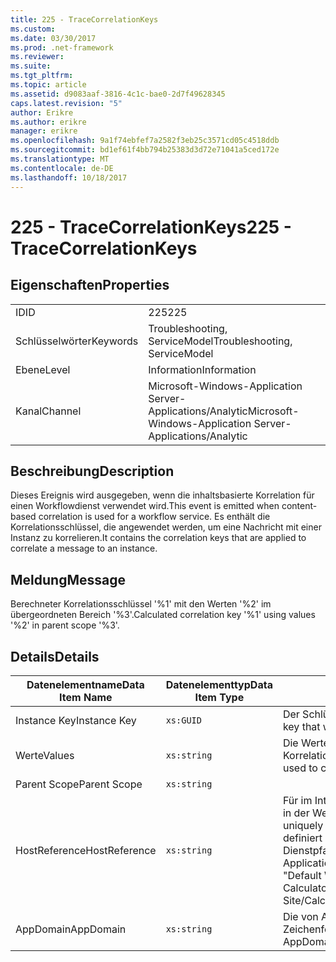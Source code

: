 ```yaml
---
title: 225 - TraceCorrelationKeys
ms.custom: 
ms.date: 03/30/2017
ms.prod: .net-framework
ms.reviewer: 
ms.suite: 
ms.tgt_pltfrm: 
ms.topic: article
ms.assetid: d9083aaf-3816-4c1c-bae0-2d7f49628345
caps.latest.revision: "5"
author: Erikre
ms.author: erikre
manager: erikre
ms.openlocfilehash: 9a1f74ebfef7a2582f3eb25c3571cd05c4518ddb
ms.sourcegitcommit: bd1ef61f4bb794b25383d3d72e71041a5ced172e
ms.translationtype: MT
ms.contentlocale: de-DE
ms.lasthandoff: 10/18/2017
---
```

# <a name="225---tracecorrelationkeys"></a><span data-ttu-id="9749a-102">225 - TraceCorrelationKeys</span><span class="sxs-lookup"><span data-stu-id="9749a-102">225 - TraceCorrelationKeys</span></span>
## <a name="properties"></a><span data-ttu-id="9749a-103">Eigenschaften</span><span class="sxs-lookup"><span data-stu-id="9749a-103">Properties</span></span>  
  
|||  
|-|-|  
|<span data-ttu-id="9749a-104">ID</span><span class="sxs-lookup"><span data-stu-id="9749a-104">ID</span></span>|<span data-ttu-id="9749a-105">225</span><span class="sxs-lookup"><span data-stu-id="9749a-105">225</span></span>|  
|<span data-ttu-id="9749a-106">Schlüsselwörter</span><span class="sxs-lookup"><span data-stu-id="9749a-106">Keywords</span></span>|<span data-ttu-id="9749a-107">Troubleshooting, ServiceModel</span><span class="sxs-lookup"><span data-stu-id="9749a-107">Troubleshooting, ServiceModel</span></span>|  
|<span data-ttu-id="9749a-108">Ebene</span><span class="sxs-lookup"><span data-stu-id="9749a-108">Level</span></span>|<span data-ttu-id="9749a-109">Information</span><span class="sxs-lookup"><span data-stu-id="9749a-109">Information</span></span>|  
|<span data-ttu-id="9749a-110">Kanal</span><span class="sxs-lookup"><span data-stu-id="9749a-110">Channel</span></span>|<span data-ttu-id="9749a-111">Microsoft-Windows-Application Server-Applications/Analytic</span><span class="sxs-lookup"><span data-stu-id="9749a-111">Microsoft-Windows-Application Server-Applications/Analytic</span></span>|  
  
## <a name="description"></a><span data-ttu-id="9749a-112">Beschreibung</span><span class="sxs-lookup"><span data-stu-id="9749a-112">Description</span></span>  
 <span data-ttu-id="9749a-113">Dieses Ereignis wird ausgegeben, wenn die inhaltsbasierte Korrelation für einen Workflowdienst verwendet wird.</span><span class="sxs-lookup"><span data-stu-id="9749a-113">This event is emitted when content-based correlation is used for a workflow service.</span></span> <span data-ttu-id="9749a-114">Es enthält die Korrelationsschlüssel, die angewendet werden, um eine Nachricht mit einer Instanz zu korrelieren.</span><span class="sxs-lookup"><span data-stu-id="9749a-114">It contains the correlation keys that are applied to correlate a message to an instance.</span></span>  
  
## <a name="message"></a><span data-ttu-id="9749a-115">Meldung</span><span class="sxs-lookup"><span data-stu-id="9749a-115">Message</span></span>  
 <span data-ttu-id="9749a-116">Berechneter Korrelationsschlüssel '%1' mit den Werten '%2' im übergeordneten Bereich '%3'.</span><span class="sxs-lookup"><span data-stu-id="9749a-116">Calculated correlation key '%1' using values '%2' in parent scope '%3'.</span></span>  
  
## <a name="details"></a><span data-ttu-id="9749a-117">Details</span><span class="sxs-lookup"><span data-stu-id="9749a-117">Details</span></span>  
  
|<span data-ttu-id="9749a-118">Datenelementname</span><span class="sxs-lookup"><span data-stu-id="9749a-118">Data Item Name</span></span>|<span data-ttu-id="9749a-119">Datenelementtyp</span><span class="sxs-lookup"><span data-stu-id="9749a-119">Data Item Type</span></span>|<span data-ttu-id="9749a-120">Beschreibung</span><span class="sxs-lookup"><span data-stu-id="9749a-120">Description</span></span>|  
|--------------------|--------------------|-----------------|  
|<span data-ttu-id="9749a-121">Instance Key</span><span class="sxs-lookup"><span data-stu-id="9749a-121">Instance Key</span></span>|`xs:GUID`|<span data-ttu-id="9749a-122">Der Schlüssel, der aus den Korrelationswerten generiert wurde.</span><span class="sxs-lookup"><span data-stu-id="9749a-122">The key that was generated from the correlation values.</span></span>|  
|<span data-ttu-id="9749a-123">Werte</span><span class="sxs-lookup"><span data-stu-id="9749a-123">Values</span></span>|`xs:string`|<span data-ttu-id="9749a-124">Die Werte, die verwendet wurden, um den Korrelationsinstanzschlüssel zu berechnen.</span><span class="sxs-lookup"><span data-stu-id="9749a-124">The values that were used to compute the correlation instance key.</span></span>|  
|<span data-ttu-id="9749a-125">Parent Scope</span><span class="sxs-lookup"><span data-stu-id="9749a-125">Parent Scope</span></span>|`xs:string`||  
|<span data-ttu-id="9749a-126">HostReference</span><span class="sxs-lookup"><span data-stu-id="9749a-126">HostReference</span></span>|`xs:string`|<span data-ttu-id="9749a-127">Für im Internet gehostete Dienste identifiziert dieses Feld den Dienst in der Webhierarchie eindeutig.</span><span class="sxs-lookup"><span data-stu-id="9749a-127">For Web hosted services, this field uniquely identifies the service in the Web hierarchy.</span></span> <span data-ttu-id="9749a-128">Das Format ist definiert als "Website Namen virtueller Anwendungspfad &#124; Virtueller Dienstpfad &#124; ServiceName ".</span><span class="sxs-lookup"><span data-stu-id="9749a-128">Its format is defined as 'Web Site Name Application Virtual Path&#124;Service Virtual Path&#124;ServiceName'.</span></span> <span data-ttu-id="9749a-129">Beispiel: "Default Web Site/CalculatorApplication &#124;/CalculatorService.svc &#124; CalculatorService'.</span><span class="sxs-lookup"><span data-stu-id="9749a-129">Example: 'Default Web Site/CalculatorApplication&#124;/CalculatorService.svc&#124;CalculatorService'.</span></span>|  
|<span data-ttu-id="9749a-130">AppDomain</span><span class="sxs-lookup"><span data-stu-id="9749a-130">AppDomain</span></span>|`xs:string`|<span data-ttu-id="9749a-131">Die von AppDomain.CurrentDomain.FriendlyName zurückgegebene Zeichenfolge.</span><span class="sxs-lookup"><span data-stu-id="9749a-131">The string returned by AppDomain.CurrentDomain.FriendlyName.</span></span>|
